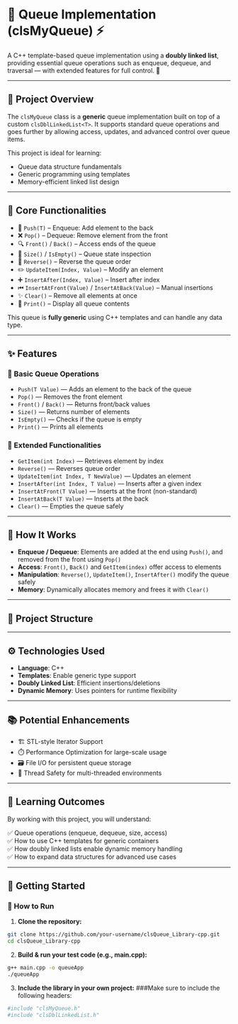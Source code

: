 # 📌 Queue Implementation (clsMyQueue) ⚡

A C++ template-based queue implementation using a **doubly linked list**, providing essential queue operations such as enqueue, dequeue, and traversal — with extended features for full control. 🚀

---

## 🌟 Project Overview

The `clsMyQueue` class is a **generic** queue implementation built on top of a custom `clsDblLinkedList<T>`. It supports standard queue operations and goes further by allowing access, updates, and advanced control over queue items.

This project is ideal for learning:
- Queue data structure fundamentals
- Generic programming using templates
- Memory-efficient linked list design

---

## 🔹 Core Functionalities

- 🔄 `Push(T)` – Enqueue: Add element to the back
- ❌ `Pop()` – Dequeue: Remove element from the front
- 🔍 `Front()` / `Back()` – Access ends of the queue
- 📏 `Size()` / `IsEmpty()` – Queue state inspection
- 🔁 `Reverse()` – Reverse the queue order
- ✏️ `UpdateItem(Index, Value)` – Modify an element
- ➕ `InsertAfter(Index, Value)` – Insert after index
- ⏮ `InsertAtFront(Value)` / `InsertAtBack(Value)` – Manual insertions
- ✨ `Clear()` – Remove all elements at once
- 📃 `Print()` – Display all queue contents

This queue is **fully generic** using C++ templates and can handle any data type.

---

## ✨ Features

### 🔹 Basic Queue Operations
- `Push(T Value)` — Adds an element to the back of the queue
- `Pop()` — Removes the front element
- `Front()` / `Back()` — Returns front/back values
- `Size()` — Returns number of elements
- `IsEmpty()` — Checks if the queue is empty
- `Print()` — Prints all elements

### 🔹 Extended Functionalities
- `GetItem(int Index)` — Retrieves element by index
- `Reverse()` — Reverses queue order
- `UpdateItem(int Index, T NewValue)` — Updates an element
- `InsertAfter(int Index, T Value)` — Inserts after a given index
- `InsertAtFront(T Value)` — Inserts at the front (non-standard)
- `InsertAtBack(T Value)` — Inserts at the back
- `Clear()` — Empties the queue safely

---

## 🚀 How It Works

- **Enqueue / Dequeue**: Elements are added at the end using `Push()`, and removed from the front using `Pop()`
- **Access**: `Front()`, `Back()` and `GetItem(index)` offer access to elements
- **Manipulation**: `Reverse()`, `UpdateItem()`, `InsertAfter()` modify the queue safely
- **Memory**: Dynamically allocates memory and frees it with `Clear()`

---

## 📁 Project Structure

---

## ⚙️ Technologies Used

- **Language**: C++
- **Templates**: Enable generic type support
- **Doubly Linked List**: Efficient insertions/deletions
- **Dynamic Memory**: Uses pointers for runtime flexibility

---

## 📚 Potential Enhancements

- 🏗️ STL-style Iterator Support
- ⏱️ Performance Optimization for large-scale usage
- 🗃️ File I/O for persistent queue storage
- 🧵 Thread Safety for multi-threaded environments

---

## 🎯 Learning Outcomes

By working with this project, you will understand:

✅ Queue operations (enqueue, dequeue, size, access)  
✅ How to use C++ templates for generic containers  
✅ How doubly linked lists enable dynamic memory handling  
✅ How to expand data structures for advanced use cases  

---

## 🚀 Getting Started

### 🔧 How to Run

1. **Clone the repository:**
```bash
git clone https://github.com/your-username/clsQueue_Library-cpp.git
cd clsQueue_Library-cpp
```
2. **Build & run your test code (e.g., main.cpp):**
```bash
g++ main.cpp -o queueApp
./queueApp
```
3. **Include the library in your own project:**
###Make sure to include the following headers:
```bash
#include "clsMyQueue.h"
#include "clsDblLinkedList.h"
```
